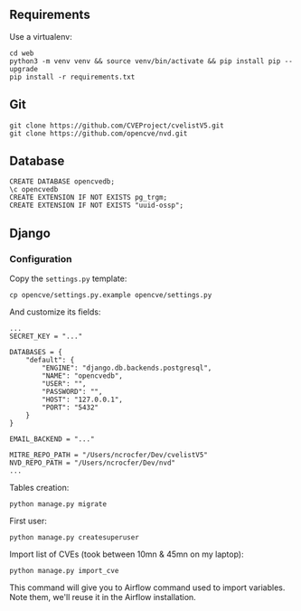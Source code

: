 ## Requirements

Use a virtualenv:

```
cd web
python3 -m venv venv && source venv/bin/activate && pip install pip --upgrade
pip install -r requirements.txt
```

## Git

```
git clone https://github.com/CVEProject/cvelistV5.git
git clone https://github.com/opencve/nvd.git
```


## Database

```
CREATE DATABASE opencvedb;
\c opencvedb
CREATE EXTENSION IF NOT EXISTS pg_trgm;
CREATE EXTENSION IF NOT EXISTS "uuid-ossp";
```


## Django

### Configuration

Copy the `settings.py` template:

```
cp opencve/settings.py.example opencve/settings.py
```

And customize its fields:

```
...
SECRET_KEY = "..."

DATABASES = {
    "default": {
        "ENGINE": "django.db.backends.postgresql",
        "NAME": "opencvedb",
        "USER": "",
        "PASSWORD": "",
        "HOST": "127.0.0.1",
        "PORT": "5432"
    }
}

EMAIL_BACKEND = "..."

MITRE_REPO_PATH = "/Users/ncrocfer/Dev/cvelistV5"
NVD_REPO_PATH = "/Users/ncrocfer/Dev/nvd"
...
```

Tables creation:

```
python manage.py migrate
```

First user:

```
python manage.py createsuperuser
```

Import list of CVEs (took between 10mn & 45mn on my laptop):

```
python manage.py import_cve
```

This command will give you to Airflow command used to import variables. Note them, we'll reuse it in the Airflow installation.
